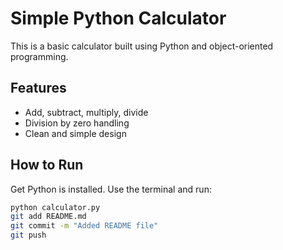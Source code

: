 # Simple Python Calculator

This is a basic calculator built using Python and object-oriented programming.

## Features
- Add, subtract, multiply, divide
- Division by zero handling
- Clean and simple design

## How to Run

Get Python is installed. Use the terminal and run:

```bash
python calculator.py
git add README.md
git commit -m "Added README file"
git push

